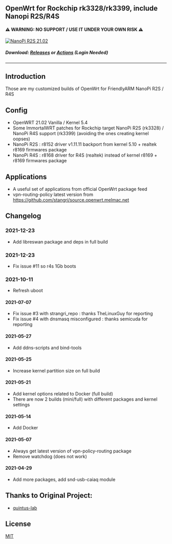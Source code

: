 ## OpenWrt for Rockchip rk3328/rk3399, include Nanopi R2S/R4S
#### ⚠ WARNING: NO SUPPORT / USE IT UNDER YOUR OWN RISK  ⚠ 
[![NanoPi R2S 21.02](https://github.com/anaelorlinski/OpenWrt-NanoPi-R2S-R4S-Builds/actions/workflows/NanoPi-r2s-21.02.yml/badge.svg)](https://github.com/anaelorlinski/OpenWrt-NanoPi-R2S-R4S-Builds/actions/workflows/NanoPi-r2s-21.02.yml)

##### Download: [Releases](https://github.com/anaelorlinski/OpenWrt-NanoPi-R2S-R4S-Builds/releases) or [Actions](https://github.com/anaelorlinski/OpenWrt-NanoPi-R2S-R4S-Builds/actions) \(Login Needed\)
- - -
## Introduction
Those are my customized builds of OpenWrt for FriendlyARM NanoPi R2S / R4S

## Config
- OpenWRT 21.02 Vanilla / Kernel 5.4
- Some ImmortalWRT patches for Rockchip target NanoPi R2S (rk3328) / NanoPi R4S support (rk3399) (avoiding the ones creating kernel oopses)
- NanoPi R2S : r8152 driver v1.11.11 backport from kernel 5.10 + realtek r8169 firmwares package
- NanoPi R4S : r8168 driver for R4S (realtek) instead of kernel r8169 + r8169 firmwares package

## Applications
- A useful set of applications from official OpenWrt package feed
- vpn-routing-policy latest version from https://github.com/stangri/source.openwrt.melmac.net

## Changelog

### 2021-12-23
- Add libreswan package and deps in full build
### 2021-12-23
- Fix issue #11 so r4s 1Gb boots
### 2021-10-11
- Refresh uboot
#### 2021-07-07
- Fix issue #3 with strangri_repo : thanks TheLinuxGuy for reporting
- Fix issue #4 with dnsmasq misconfigured : thanks semicuda for reporting
#### 2021-05-27
- Add ddns-scripts and bind-tools
#### 2021-05-25
- Increase kernel partition size on full build
#### 2021-05-21
- Add kernel options related to Docker (full build)
- There are now 2 builds (mini/full) with different packages and kernel settings
#### 2021-05-14
- Add Docker
#### 2021-05-07
- Always get latest version of vpn-policy-routing package
- Remove watchdog (does not work) 
#### 2021-04-29
- Add more packages, add snd-usb-caiaq module

## Thanks to Original Project:
- [quintus-lab](https://github.com/quintus-lab/OpenWRT-Rockchip)

## License
[MIT](https://github.com/anaelorlinski/OpenWRT-Rockchip/blob/master/LICENSE)
